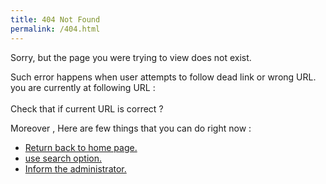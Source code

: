 ```yaml
---
title: 404 Not Found
permalink: /404.html
---
```

<section>
<p>
Sorry, but the page you were trying to view does not exist.</p>
<p>Such error happens when user attempts to follow dead link or wrong URL. you are currently at following URL :<br />
<span id="pageurl" style="color:red">
</span><br />
Check that if current URL is correct ?
</p>

</section>
<section>
<p>
Moreover , Here are few things that you can do right now :<br />
<ul>
<li><a href="{{ site.baseurl }}">Return back to home page.</a></li>
<li> <a href="#">use search option.</a> </li>
<li><a href="mailto:sirkapil@india.com"> Inform the administrator.</a></li>
</ul>
</p>
</section>


